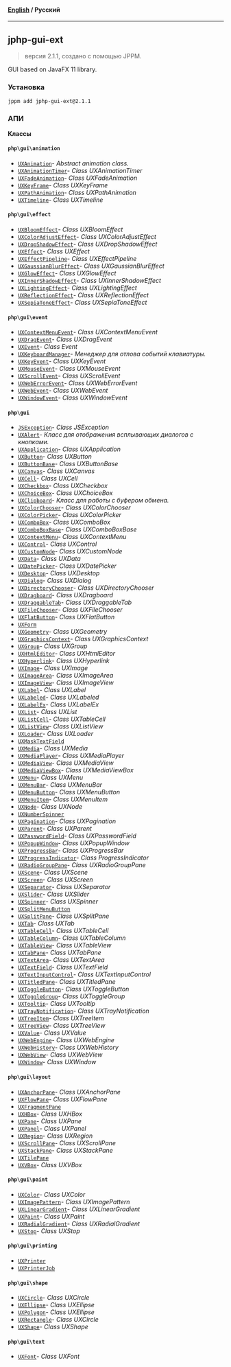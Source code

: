 #### [English](README.md) / **Русский**

---

## jphp-gui-ext
> версия 2.1.1, создано с помощью JPPM.

GUI based on JavaFX 11 library.

### Установка
```
jppm add jphp-gui-ext@2.1.1
```

### АПИ
**Классы**

#### `php\gui\animation`

- [`UXAnimation`](https://github.com/jphp-compiler/jphp/blob/master/exts/jphp-gui-ext/api-docs/classes/php/gui/animation/UXAnimation.ru.md)- _Abstract animation class._
- [`UXAnimationTimer`](https://github.com/jphp-compiler/jphp/blob/master/exts/jphp-gui-ext/api-docs/classes/php/gui/animation/UXAnimationTimer.ru.md)- _Class UXAnimationTimer_
- [`UXFadeAnimation`](https://github.com/jphp-compiler/jphp/blob/master/exts/jphp-gui-ext/api-docs/classes/php/gui/animation/UXFadeAnimation.ru.md)- _Class UXFadeAnimation_
- [`UXKeyFrame`](https://github.com/jphp-compiler/jphp/blob/master/exts/jphp-gui-ext/api-docs/classes/php/gui/animation/UXKeyFrame.ru.md)- _Class UXKeyFrame_
- [`UXPathAnimation`](https://github.com/jphp-compiler/jphp/blob/master/exts/jphp-gui-ext/api-docs/classes/php/gui/animation/UXPathAnimation.ru.md)- _Class UXPathAnimation_
- [`UXTimeline`](https://github.com/jphp-compiler/jphp/blob/master/exts/jphp-gui-ext/api-docs/classes/php/gui/animation/UXTimeline.ru.md)- _Class UXTimeline_

#### `php\gui\effect`

- [`UXBloomEffect`](https://github.com/jphp-compiler/jphp/blob/master/exts/jphp-gui-ext/api-docs/classes/php/gui/effect/UXBloomEffect.ru.md)- _Class UXBloomEffect_
- [`UXColorAdjustEffect`](https://github.com/jphp-compiler/jphp/blob/master/exts/jphp-gui-ext/api-docs/classes/php/gui/effect/UXColorAdjustEffect.ru.md)- _Class UXColorAdjustEffect_
- [`UXDropShadowEffect`](https://github.com/jphp-compiler/jphp/blob/master/exts/jphp-gui-ext/api-docs/classes/php/gui/effect/UXDropShadowEffect.ru.md)- _Class UXDropShadowEffect_
- [`UXEffect`](https://github.com/jphp-compiler/jphp/blob/master/exts/jphp-gui-ext/api-docs/classes/php/gui/effect/UXEffect.ru.md)- _Class UXEffect_
- [`UXEffectPipeline`](https://github.com/jphp-compiler/jphp/blob/master/exts/jphp-gui-ext/api-docs/classes/php/gui/effect/UXEffectPipeline.ru.md)- _Class UXEffectPipeline_
- [`UXGaussianBlurEffect`](https://github.com/jphp-compiler/jphp/blob/master/exts/jphp-gui-ext/api-docs/classes/php/gui/effect/UXGaussianBlurEffect.ru.md)- _Class UXGaussianBlurEffect_
- [`UXGlowEffect`](https://github.com/jphp-compiler/jphp/blob/master/exts/jphp-gui-ext/api-docs/classes/php/gui/effect/UXGlowEffect.ru.md)- _Class UXGlowEffect_
- [`UXInnerShadowEffect`](https://github.com/jphp-compiler/jphp/blob/master/exts/jphp-gui-ext/api-docs/classes/php/gui/effect/UXInnerShadowEffect.ru.md)- _Class UXInnerShadowEffect_
- [`UXLightingEffect`](https://github.com/jphp-compiler/jphp/blob/master/exts/jphp-gui-ext/api-docs/classes/php/gui/effect/UXLightingEffect.ru.md)- _Class UXLightingEffect_
- [`UXReflectionEffect`](https://github.com/jphp-compiler/jphp/blob/master/exts/jphp-gui-ext/api-docs/classes/php/gui/effect/UXReflectionEffect.ru.md)- _Class UXReflectionEffect_
- [`UXSepiaToneEffect`](https://github.com/jphp-compiler/jphp/blob/master/exts/jphp-gui-ext/api-docs/classes/php/gui/effect/UXSepiaToneEffect.ru.md)- _Class UXSepiaToneEffect_

#### `php\gui\event`

- [`UXContextMenuEvent`](https://github.com/jphp-compiler/jphp/blob/master/exts/jphp-gui-ext/api-docs/classes/php/gui/event/UXContextMenuEvent.ru.md)- _Class UXContextMenuEvent_
- [`UXDragEvent`](https://github.com/jphp-compiler/jphp/blob/master/exts/jphp-gui-ext/api-docs/classes/php/gui/event/UXDragEvent.ru.md)- _Class UXDragEvent_
- [`UXEvent`](https://github.com/jphp-compiler/jphp/blob/master/exts/jphp-gui-ext/api-docs/classes/php/gui/event/UXEvent.ru.md)- _Class Event_
- [`UXKeyboardManager`](https://github.com/jphp-compiler/jphp/blob/master/exts/jphp-gui-ext/api-docs/classes/php/gui/event/UXKeyboardManager.ru.md)- _Менеджер для отлова событий клавиатуры._
- [`UXKeyEvent`](https://github.com/jphp-compiler/jphp/blob/master/exts/jphp-gui-ext/api-docs/classes/php/gui/event/UXKeyEvent.ru.md)- _Class UXKeyEvent_
- [`UXMouseEvent`](https://github.com/jphp-compiler/jphp/blob/master/exts/jphp-gui-ext/api-docs/classes/php/gui/event/UXMouseEvent.ru.md)- _Class UXMouseEvent_
- [`UXScrollEvent`](https://github.com/jphp-compiler/jphp/blob/master/exts/jphp-gui-ext/api-docs/classes/php/gui/event/UXScrollEvent.ru.md)- _Class UXScrollEvent_
- [`UXWebErrorEvent`](https://github.com/jphp-compiler/jphp/blob/master/exts/jphp-gui-ext/api-docs/classes/php/gui/event/UXWebErrorEvent.ru.md)- _Class UXWebErrorEvent_
- [`UXWebEvent`](https://github.com/jphp-compiler/jphp/blob/master/exts/jphp-gui-ext/api-docs/classes/php/gui/event/UXWebEvent.ru.md)- _Class UXWebEvent_
- [`UXWindowEvent`](https://github.com/jphp-compiler/jphp/blob/master/exts/jphp-gui-ext/api-docs/classes/php/gui/event/UXWindowEvent.ru.md)- _Class UXWindowEvent_

#### `php\gui`

- [`JSException`](https://github.com/jphp-compiler/jphp/blob/master/exts/jphp-gui-ext/api-docs/classes/php/gui/JSException.ru.md)- _Class JSException_
- [`UXAlert`](https://github.com/jphp-compiler/jphp/blob/master/exts/jphp-gui-ext/api-docs/classes/php/gui/UXAlert.ru.md)- _Класс для отображения всплывающих диалогов с кнопками._
- [`UXApplication`](https://github.com/jphp-compiler/jphp/blob/master/exts/jphp-gui-ext/api-docs/classes/php/gui/UXApplication.ru.md)- _Class UXApplication_
- [`UXButton`](https://github.com/jphp-compiler/jphp/blob/master/exts/jphp-gui-ext/api-docs/classes/php/gui/UXButton.ru.md)- _Class UXButton_
- [`UXButtonBase`](https://github.com/jphp-compiler/jphp/blob/master/exts/jphp-gui-ext/api-docs/classes/php/gui/UXButtonBase.ru.md)- _Class UXButtonBase_
- [`UXCanvas`](https://github.com/jphp-compiler/jphp/blob/master/exts/jphp-gui-ext/api-docs/classes/php/gui/UXCanvas.ru.md)- _Class UXCanvas_
- [`UXCell`](https://github.com/jphp-compiler/jphp/blob/master/exts/jphp-gui-ext/api-docs/classes/php/gui/UXCell.ru.md)- _Class UXCell_
- [`UXCheckbox`](https://github.com/jphp-compiler/jphp/blob/master/exts/jphp-gui-ext/api-docs/classes/php/gui/UXCheckbox.ru.md)- _Class UXCheckbox_
- [`UXChoiceBox`](https://github.com/jphp-compiler/jphp/blob/master/exts/jphp-gui-ext/api-docs/classes/php/gui/UXChoiceBox.ru.md)- _Class UXChoiceBox_
- [`UXClipboard`](https://github.com/jphp-compiler/jphp/blob/master/exts/jphp-gui-ext/api-docs/classes/php/gui/UXClipboard.ru.md)- _Класс для работы с буфером обмена._
- [`UXColorChooser`](https://github.com/jphp-compiler/jphp/blob/master/exts/jphp-gui-ext/api-docs/classes/php/gui/UXColorChooser.ru.md)- _Class UXColorChooser_
- [`UXColorPicker`](https://github.com/jphp-compiler/jphp/blob/master/exts/jphp-gui-ext/api-docs/classes/php/gui/UXColorPicker.ru.md)- _Class UXColorPicker_
- [`UXComboBox`](https://github.com/jphp-compiler/jphp/blob/master/exts/jphp-gui-ext/api-docs/classes/php/gui/UXComboBox.ru.md)- _Class UXComboBox_
- [`UXComboBoxBase`](https://github.com/jphp-compiler/jphp/blob/master/exts/jphp-gui-ext/api-docs/classes/php/gui/UXComboBoxBase.ru.md)- _Class UXComboBoxBase_
- [`UXContextMenu`](https://github.com/jphp-compiler/jphp/blob/master/exts/jphp-gui-ext/api-docs/classes/php/gui/UXContextMenu.ru.md)- _Class UXContextMenu_
- [`UXControl`](https://github.com/jphp-compiler/jphp/blob/master/exts/jphp-gui-ext/api-docs/classes/php/gui/UXControl.ru.md)- _Class UXControl_
- [`UXCustomNode`](https://github.com/jphp-compiler/jphp/blob/master/exts/jphp-gui-ext/api-docs/classes/php/gui/UXCustomNode.ru.md)- _Class UXCustomNode_
- [`UXData`](https://github.com/jphp-compiler/jphp/blob/master/exts/jphp-gui-ext/api-docs/classes/php/gui/UXData.ru.md)- _Class UXData_
- [`UXDatePicker`](https://github.com/jphp-compiler/jphp/blob/master/exts/jphp-gui-ext/api-docs/classes/php/gui/UXDatePicker.ru.md)- _Class UXDatePicker_
- [`UXDesktop`](https://github.com/jphp-compiler/jphp/blob/master/exts/jphp-gui-ext/api-docs/classes/php/gui/UXDesktop.ru.md)- _Class UXDesktop_
- [`UXDialog`](https://github.com/jphp-compiler/jphp/blob/master/exts/jphp-gui-ext/api-docs/classes/php/gui/UXDialog.ru.md)- _Class UXDialog_
- [`UXDirectoryChooser`](https://github.com/jphp-compiler/jphp/blob/master/exts/jphp-gui-ext/api-docs/classes/php/gui/UXDirectoryChooser.ru.md)- _Class UXDirectoryChooser_
- [`UXDragboard`](https://github.com/jphp-compiler/jphp/blob/master/exts/jphp-gui-ext/api-docs/classes/php/gui/UXDragboard.ru.md)- _Class UXDragboard_
- [`UXDraggableTab`](https://github.com/jphp-compiler/jphp/blob/master/exts/jphp-gui-ext/api-docs/classes/php/gui/UXDraggableTab.ru.md)- _Class UXDraggableTab_
- [`UXFileChooser`](https://github.com/jphp-compiler/jphp/blob/master/exts/jphp-gui-ext/api-docs/classes/php/gui/UXFileChooser.ru.md)- _Class UXFileChooser_
- [`UXFlatButton`](https://github.com/jphp-compiler/jphp/blob/master/exts/jphp-gui-ext/api-docs/classes/php/gui/UXFlatButton.ru.md)- _Class UXFlatButton_
- [`UXForm`](https://github.com/jphp-compiler/jphp/blob/master/exts/jphp-gui-ext/api-docs/classes/php/gui/UXForm.ru.md)
- [`UXGeometry`](https://github.com/jphp-compiler/jphp/blob/master/exts/jphp-gui-ext/api-docs/classes/php/gui/UXGeometry.ru.md)- _Class UXGeometry_
- [`UXGraphicsContext`](https://github.com/jphp-compiler/jphp/blob/master/exts/jphp-gui-ext/api-docs/classes/php/gui/UXGraphicsContext.ru.md)- _Class UXGraphicsContext_
- [`UXGroup`](https://github.com/jphp-compiler/jphp/blob/master/exts/jphp-gui-ext/api-docs/classes/php/gui/UXGroup.ru.md)- _Class UXGroup_
- [`UXHtmlEditor`](https://github.com/jphp-compiler/jphp/blob/master/exts/jphp-gui-ext/api-docs/classes/php/gui/UXHtmlEditor.ru.md)- _Class UXHtmlEditor_
- [`UXHyperlink`](https://github.com/jphp-compiler/jphp/blob/master/exts/jphp-gui-ext/api-docs/classes/php/gui/UXHyperlink.ru.md)- _Class UXHyperlink_
- [`UXImage`](https://github.com/jphp-compiler/jphp/blob/master/exts/jphp-gui-ext/api-docs/classes/php/gui/UXImage.ru.md)- _Class UXImage_
- [`UXImageArea`](https://github.com/jphp-compiler/jphp/blob/master/exts/jphp-gui-ext/api-docs/classes/php/gui/UXImageArea.ru.md)- _Class UXImageArea_
- [`UXImageView`](https://github.com/jphp-compiler/jphp/blob/master/exts/jphp-gui-ext/api-docs/classes/php/gui/UXImageView.ru.md)- _Class UXImageView_
- [`UXLabel`](https://github.com/jphp-compiler/jphp/blob/master/exts/jphp-gui-ext/api-docs/classes/php/gui/UXLabel.ru.md)- _Class UXLabel_
- [`UXLabeled`](https://github.com/jphp-compiler/jphp/blob/master/exts/jphp-gui-ext/api-docs/classes/php/gui/UXLabeled.ru.md)- _Class UXLabeled_
- [`UXLabelEx`](https://github.com/jphp-compiler/jphp/blob/master/exts/jphp-gui-ext/api-docs/classes/php/gui/UXLabelEx.ru.md)- _Class UXLabelEx_
- [`UXList`](https://github.com/jphp-compiler/jphp/blob/master/exts/jphp-gui-ext/api-docs/classes/php/gui/UXList.ru.md)- _Class UXList_
- [`UXListCell`](https://github.com/jphp-compiler/jphp/blob/master/exts/jphp-gui-ext/api-docs/classes/php/gui/UXListCell.ru.md)- _Class UXTableCell_
- [`UXListView`](https://github.com/jphp-compiler/jphp/blob/master/exts/jphp-gui-ext/api-docs/classes/php/gui/UXListView.ru.md)- _Class UXListView_
- [`UXLoader`](https://github.com/jphp-compiler/jphp/blob/master/exts/jphp-gui-ext/api-docs/classes/php/gui/UXLoader.ru.md)- _Class UXLoader_
- [`UXMaskTextField`](https://github.com/jphp-compiler/jphp/blob/master/exts/jphp-gui-ext/api-docs/classes/php/gui/UXMaskTextField.ru.md)
- [`UXMedia`](https://github.com/jphp-compiler/jphp/blob/master/exts/jphp-gui-ext/api-docs/classes/php/gui/UXMedia.ru.md)- _Class UXMedia_
- [`UXMediaPlayer`](https://github.com/jphp-compiler/jphp/blob/master/exts/jphp-gui-ext/api-docs/classes/php/gui/UXMediaPlayer.ru.md)- _Class UXMediaPlayer_
- [`UXMediaView`](https://github.com/jphp-compiler/jphp/blob/master/exts/jphp-gui-ext/api-docs/classes/php/gui/UXMediaView.ru.md)- _Class UXMediaView_
- [`UXMediaViewBox`](https://github.com/jphp-compiler/jphp/blob/master/exts/jphp-gui-ext/api-docs/classes/php/gui/UXMediaViewBox.ru.md)- _Class UXMediaViewBox_
- [`UXMenu`](https://github.com/jphp-compiler/jphp/blob/master/exts/jphp-gui-ext/api-docs/classes/php/gui/UXMenu.ru.md)- _Class UXMenu_
- [`UXMenuBar`](https://github.com/jphp-compiler/jphp/blob/master/exts/jphp-gui-ext/api-docs/classes/php/gui/UXMenuBar.ru.md)- _Class UXMenuBar_
- [`UXMenuButton`](https://github.com/jphp-compiler/jphp/blob/master/exts/jphp-gui-ext/api-docs/classes/php/gui/UXMenuButton.ru.md)- _Class UXMenuButton_
- [`UXMenuItem`](https://github.com/jphp-compiler/jphp/blob/master/exts/jphp-gui-ext/api-docs/classes/php/gui/UXMenuItem.ru.md)- _Class UXMenuItem_
- [`UXNode`](https://github.com/jphp-compiler/jphp/blob/master/exts/jphp-gui-ext/api-docs/classes/php/gui/UXNode.ru.md)- _Class UXNode_
- [`UXNumberSpinner`](https://github.com/jphp-compiler/jphp/blob/master/exts/jphp-gui-ext/api-docs/classes/php/gui/UXNumberSpinner.ru.md)
- [`UXPagination`](https://github.com/jphp-compiler/jphp/blob/master/exts/jphp-gui-ext/api-docs/classes/php/gui/UXPagination.ru.md)- _Class UXPagination_
- [`UXParent`](https://github.com/jphp-compiler/jphp/blob/master/exts/jphp-gui-ext/api-docs/classes/php/gui/UXParent.ru.md)- _Class UXParent_
- [`UXPasswordField`](https://github.com/jphp-compiler/jphp/blob/master/exts/jphp-gui-ext/api-docs/classes/php/gui/UXPasswordField.ru.md)- _Class UXPasswordField_
- [`UXPopupWindow`](https://github.com/jphp-compiler/jphp/blob/master/exts/jphp-gui-ext/api-docs/classes/php/gui/UXPopupWindow.ru.md)- _Class UXPopupWindow_
- [`UXProgressBar`](https://github.com/jphp-compiler/jphp/blob/master/exts/jphp-gui-ext/api-docs/classes/php/gui/UXProgressBar.ru.md)- _Class UXProgressBar_
- [`UXProgressIndicator`](https://github.com/jphp-compiler/jphp/blob/master/exts/jphp-gui-ext/api-docs/classes/php/gui/UXProgressIndicator.ru.md)- _Class ProgressIndicator_
- [`UXRadioGroupPane`](https://github.com/jphp-compiler/jphp/blob/master/exts/jphp-gui-ext/api-docs/classes/php/gui/UXRadioGroupPane.ru.md)- _Class UXRadioGroupPane_
- [`UXScene`](https://github.com/jphp-compiler/jphp/blob/master/exts/jphp-gui-ext/api-docs/classes/php/gui/UXScene.ru.md)- _Class UXScene_
- [`UXScreen`](https://github.com/jphp-compiler/jphp/blob/master/exts/jphp-gui-ext/api-docs/classes/php/gui/UXScreen.ru.md)- _Class UXScreen_
- [`UXSeparator`](https://github.com/jphp-compiler/jphp/blob/master/exts/jphp-gui-ext/api-docs/classes/php/gui/UXSeparator.ru.md)- _Class UXSeparator_
- [`UXSlider`](https://github.com/jphp-compiler/jphp/blob/master/exts/jphp-gui-ext/api-docs/classes/php/gui/UXSlider.ru.md)- _Class UXSlider_
- [`UXSpinner`](https://github.com/jphp-compiler/jphp/blob/master/exts/jphp-gui-ext/api-docs/classes/php/gui/UXSpinner.ru.md)- _Class UXSpinner_
- [`UXSplitMenuButton`](https://github.com/jphp-compiler/jphp/blob/master/exts/jphp-gui-ext/api-docs/classes/php/gui/UXSplitMenuButton.ru.md)
- [`UXSplitPane`](https://github.com/jphp-compiler/jphp/blob/master/exts/jphp-gui-ext/api-docs/classes/php/gui/UXSplitPane.ru.md)- _Class UXSplitPane_
- [`UXTab`](https://github.com/jphp-compiler/jphp/blob/master/exts/jphp-gui-ext/api-docs/classes/php/gui/UXTab.ru.md)- _Class UXTab_
- [`UXTableCell`](https://github.com/jphp-compiler/jphp/blob/master/exts/jphp-gui-ext/api-docs/classes/php/gui/UXTableCell.ru.md)- _Class UXTableCell_
- [`UXTableColumn`](https://github.com/jphp-compiler/jphp/blob/master/exts/jphp-gui-ext/api-docs/classes/php/gui/UXTableColumn.ru.md)- _Class UXTableColumn_
- [`UXTableView`](https://github.com/jphp-compiler/jphp/blob/master/exts/jphp-gui-ext/api-docs/classes/php/gui/UXTableView.ru.md)- _Class UXTableView_
- [`UXTabPane`](https://github.com/jphp-compiler/jphp/blob/master/exts/jphp-gui-ext/api-docs/classes/php/gui/UXTabPane.ru.md)- _Class UXTabPane_
- [`UXTextArea`](https://github.com/jphp-compiler/jphp/blob/master/exts/jphp-gui-ext/api-docs/classes/php/gui/UXTextArea.ru.md)- _Class UXTextArea_
- [`UXTextField`](https://github.com/jphp-compiler/jphp/blob/master/exts/jphp-gui-ext/api-docs/classes/php/gui/UXTextField.ru.md)- _Class UXTextField_
- [`UXTextInputControl`](https://github.com/jphp-compiler/jphp/blob/master/exts/jphp-gui-ext/api-docs/classes/php/gui/UXTextInputControl.ru.md)- _Class UXTextInputControl_
- [`UXTitledPane`](https://github.com/jphp-compiler/jphp/blob/master/exts/jphp-gui-ext/api-docs/classes/php/gui/UXTitledPane.ru.md)- _Class UXTitledPane_
- [`UXToggleButton`](https://github.com/jphp-compiler/jphp/blob/master/exts/jphp-gui-ext/api-docs/classes/php/gui/UXToggleButton.ru.md)- _Class UXToggleButton_
- [`UXToggleGroup`](https://github.com/jphp-compiler/jphp/blob/master/exts/jphp-gui-ext/api-docs/classes/php/gui/UXToggleGroup.ru.md)- _Class UXToggleGroup_
- [`UXTooltip`](https://github.com/jphp-compiler/jphp/blob/master/exts/jphp-gui-ext/api-docs/classes/php/gui/UXTooltip.ru.md)- _Class UXTooltip_
- [`UXTrayNotification`](https://github.com/jphp-compiler/jphp/blob/master/exts/jphp-gui-ext/api-docs/classes/php/gui/UXTrayNotification.ru.md)- _Class UXTrayNotification_
- [`UXTreeItem`](https://github.com/jphp-compiler/jphp/blob/master/exts/jphp-gui-ext/api-docs/classes/php/gui/UXTreeItem.ru.md)- _Class UXTreeItem_
- [`UXTreeView`](https://github.com/jphp-compiler/jphp/blob/master/exts/jphp-gui-ext/api-docs/classes/php/gui/UXTreeView.ru.md)- _Class UXTreeView_
- [`UXValue`](https://github.com/jphp-compiler/jphp/blob/master/exts/jphp-gui-ext/api-docs/classes/php/gui/UXValue.ru.md)- _Class UXValue_
- [`UXWebEngine`](https://github.com/jphp-compiler/jphp/blob/master/exts/jphp-gui-ext/api-docs/classes/php/gui/UXWebEngine.ru.md)- _Class UXWebEngine_
- [`UXWebHistory`](https://github.com/jphp-compiler/jphp/blob/master/exts/jphp-gui-ext/api-docs/classes/php/gui/UXWebHistory.ru.md)- _Class UXWebHistory_
- [`UXWebView`](https://github.com/jphp-compiler/jphp/blob/master/exts/jphp-gui-ext/api-docs/classes/php/gui/UXWebView.ru.md)- _Class UXWebView_
- [`UXWindow`](https://github.com/jphp-compiler/jphp/blob/master/exts/jphp-gui-ext/api-docs/classes/php/gui/UXWindow.ru.md)- _Class UXWindow_

#### `php\gui\layout`

- [`UXAnchorPane`](https://github.com/jphp-compiler/jphp/blob/master/exts/jphp-gui-ext/api-docs/classes/php/gui/layout/UXAnchorPane.ru.md)- _Class UXAnchorPane_
- [`UXFlowPane`](https://github.com/jphp-compiler/jphp/blob/master/exts/jphp-gui-ext/api-docs/classes/php/gui/layout/UXFlowPane.ru.md)- _Class UXFlowPane_
- [`UXFragmentPane`](https://github.com/jphp-compiler/jphp/blob/master/exts/jphp-gui-ext/api-docs/classes/php/gui/layout/UXFragmentPane.ru.md)
- [`UXHBox`](https://github.com/jphp-compiler/jphp/blob/master/exts/jphp-gui-ext/api-docs/classes/php/gui/layout/UXHBox.ru.md)- _Class UXHBox_
- [`UXPane`](https://github.com/jphp-compiler/jphp/blob/master/exts/jphp-gui-ext/api-docs/classes/php/gui/layout/UXPane.ru.md)- _Class UXPane_
- [`UXPanel`](https://github.com/jphp-compiler/jphp/blob/master/exts/jphp-gui-ext/api-docs/classes/php/gui/layout/UXPanel.ru.md)- _Class UXPanel_
- [`UXRegion`](https://github.com/jphp-compiler/jphp/blob/master/exts/jphp-gui-ext/api-docs/classes/php/gui/layout/UXRegion.ru.md)- _Class UXRegion_
- [`UXScrollPane`](https://github.com/jphp-compiler/jphp/blob/master/exts/jphp-gui-ext/api-docs/classes/php/gui/layout/UXScrollPane.ru.md)- _Class UXScrollPane_
- [`UXStackPane`](https://github.com/jphp-compiler/jphp/blob/master/exts/jphp-gui-ext/api-docs/classes/php/gui/layout/UXStackPane.ru.md)- _Class UXStackPane_
- [`UXTilePane`](https://github.com/jphp-compiler/jphp/blob/master/exts/jphp-gui-ext/api-docs/classes/php/gui/layout/UXTilePane.ru.md)
- [`UXVBox`](https://github.com/jphp-compiler/jphp/blob/master/exts/jphp-gui-ext/api-docs/classes/php/gui/layout/UXVBox.ru.md)- _Class UXVBox_

#### `php\gui\paint`

- [`UXColor`](https://github.com/jphp-compiler/jphp/blob/master/exts/jphp-gui-ext/api-docs/classes/php/gui/paint/UXColor.ru.md)- _Class UXColor_
- [`UXImagePattern`](https://github.com/jphp-compiler/jphp/blob/master/exts/jphp-gui-ext/api-docs/classes/php/gui/paint/UXImagePattern.ru.md)- _Class UXImagePattern_
- [`UXLinearGradient`](https://github.com/jphp-compiler/jphp/blob/master/exts/jphp-gui-ext/api-docs/classes/php/gui/paint/UXLinearGradient.ru.md)- _Class UXLinearGradient_
- [`UXPaint`](https://github.com/jphp-compiler/jphp/blob/master/exts/jphp-gui-ext/api-docs/classes/php/gui/paint/UXPaint.ru.md)- _Class UXPaint_
- [`UXRadialGradient`](https://github.com/jphp-compiler/jphp/blob/master/exts/jphp-gui-ext/api-docs/classes/php/gui/paint/UXRadialGradient.ru.md)- _Class UXRadialGradient_
- [`UXStop`](https://github.com/jphp-compiler/jphp/blob/master/exts/jphp-gui-ext/api-docs/classes/php/gui/paint/UXStop.ru.md)- _Class UXStop_

#### `php\gui\printing`

- [`UXPrinter`](https://github.com/jphp-compiler/jphp/blob/master/exts/jphp-gui-ext/api-docs/classes/php/gui/printing/UXPrinter.ru.md)
- [`UXPrinterJob`](https://github.com/jphp-compiler/jphp/blob/master/exts/jphp-gui-ext/api-docs/classes/php/gui/printing/UXPrinterJob.ru.md)

#### `php\gui\shape`

- [`UXCircle`](https://github.com/jphp-compiler/jphp/blob/master/exts/jphp-gui-ext/api-docs/classes/php/gui/shape/UXCircle.ru.md)- _Class UXCircle_
- [`UXEllipse`](https://github.com/jphp-compiler/jphp/blob/master/exts/jphp-gui-ext/api-docs/classes/php/gui/shape/UXEllipse.ru.md)- _Class UXEllipse_
- [`UXPolygon`](https://github.com/jphp-compiler/jphp/blob/master/exts/jphp-gui-ext/api-docs/classes/php/gui/shape/UXPolygon.ru.md)- _Class UXEllipse_
- [`UXRectangle`](https://github.com/jphp-compiler/jphp/blob/master/exts/jphp-gui-ext/api-docs/classes/php/gui/shape/UXRectangle.ru.md)- _Class UXCircle_
- [`UXShape`](https://github.com/jphp-compiler/jphp/blob/master/exts/jphp-gui-ext/api-docs/classes/php/gui/shape/UXShape.ru.md)- _Class UXShape_

#### `php\gui\text`

- [`UXFont`](https://github.com/jphp-compiler/jphp/blob/master/exts/jphp-gui-ext/api-docs/classes/php/gui/text/UXFont.ru.md)- _Class UXFont_